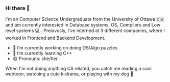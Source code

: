 ### Hi there 👋

 I'm an Computer Science Undergraduate from the University of Ottawa 🇨🇦 and am currently interested in Database systems, OS, Compilers and Low level systems 💻 . Preiovusly, I've interned at 3 different companies, where I worked in Frontend and Backend Development. 
 
- 🔭 I’m currently working on doing DS/Algo puzzles
- 🌱 I’m currently learning C++ 
- 😄 Pronouns: she/her

When I'm not doing anything CS related, you catch me reading a cool webtoon, watching a cute k-drama, or playing with my dog 🐶 
